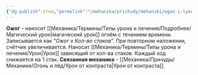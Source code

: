```yaml
---
{"dg-publish":true,"permalink":"/mehanika/prichudy/mehaniki/ogon-i-lyod/ozhog/"}
---
```


**Ожог** - наносит [[Механика/Термины/Типы урона и лечения/Подробнее/Магический урон\|магический урон]] огнём с течением времени. Записывается как “*Ожог х Кол-во стаков*”. При повторном наложении, счётчик увеличивается. Наносит [[Механика/Термины/Типы урона и лечения/Урон\|Урон]] зависящий от кол-ва стаков. Каждый ход снижается на 1 стак. 
**Связанная механика** - [[Механика/Причуды/Механики/Огонь и лёд/Урон от контраста\|Урон от контраста]]